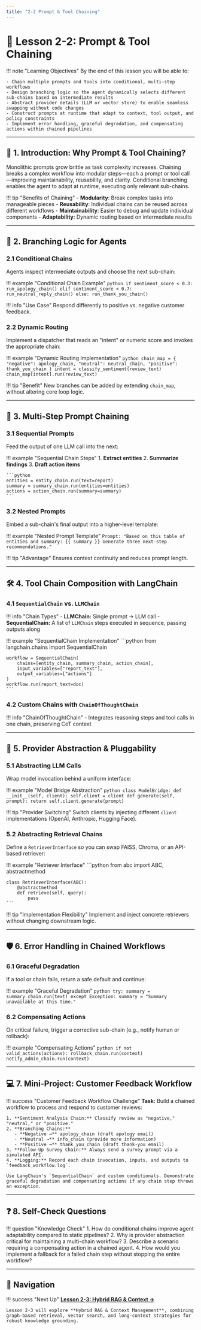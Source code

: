 ```yaml
---
title: "2-2 Prompt & Tool Chaining"
---
```


# 🔗 Lesson 2-2: Prompt & Tool Chaining

!!! note "Learning Objectives"
    By the end of this lesson you will be able to:

    - Chain multiple prompts and tools into conditional, multi-step workflows
    - Design branching logic so the agent dynamically selects different sub-chains based on intermediate results
    - Abstract provider details (LLM or vector store) to enable seamless swapping without code changes
    - Construct prompts at runtime that adapt to context, tool output, and policy constraints
    - Implement error handling, graceful degradation, and compensating actions within chained pipelines

---

## 🎯 1. Introduction: Why Prompt & Tool Chaining?

Monolithic prompts grow brittle as task complexity increases. Chaining breaks a complex workflow into modular steps—each a prompt or tool call—improving maintainability, reusability, and clarity. Conditional branching enables the agent to adapt at runtime, executing only relevant sub-chains.

!!! tip "Benefits of Chaining"
    - **Modularity**: Break complex tasks into manageable pieces
    - **Reusability**: Individual chains can be reused across different workflows
    - **Maintainability**: Easier to debug and update individual components
    - **Adaptability**: Dynamic routing based on intermediate results

---

## 🌳 2. Branching Logic for Agents

### 2.1 Conditional Chains

Agents inspect intermediate outputs and choose the next sub-chain:

!!! example "Conditional Chain Example"
    ```python
    if sentiment_score < 0.3:
        run_apology_chain()
    elif sentiment_score < 0.7:
        run_neutral_reply_chain()
    else:
        run_thank_you_chain()
    ```

!!! info "Use Case"
    Respond differently to positive vs. negative customer feedback.

### 2.2 Dynamic Routing

Implement a dispatcher that reads an "intent" or numeric score and invokes the appropriate chain:

!!! example "Dynamic Routing Implementation"
    ```python
    chain_map = {
        "negative": apology_chain,
        "neutral": neutral_chain,
        "positive": thank_you_chain
    }
    intent = classify_sentiment(review_text)
    chain_map[intent].run(review_text)
    ```

!!! tip "Benefit"
    New branches can be added by extending `chain_map`, without altering core loop logic.

---

## 🔄 3. Multi-Step Prompt Chaining

### 3.1 Sequential Prompts

Feed the output of one LLM call into the next:

!!! example "Sequential Chain Steps"
    1. **Extract entities**
    2. **Summarize findings**
    3. **Draft action items**

    ```python
    entities = entity_chain.run(text=report)
    summary = summary_chain.run(entities=entities)
    actions = action_chain.run(summary=summary)
    ```

### 3.2 Nested Prompts

Embed a sub-chain's final output into a higher-level template:

!!! example "Nested Prompt Template"
    ```
    Prompt:
      "Based on this table of entities and summary:
       {{ summary }}
       Generate three next-step recommendations."
    ```

!!! tip "Advantage"
    Ensures context continuity and reduces prompt length.

---

## 🛠️ 4. Tool Chain Composition with LangChain

### 4.1 `SequentialChain` vs. `LLMChain`

!!! info "Chain Types"
    - **LLMChain:** Single prompt → LLM call
    - **SequentialChain:** A list of `LLMChain` steps executed in sequence, passing outputs along

!!! example "SequentialChain Implementation"
    ```python
    from langchain.chains import SequentialChain

    workflow = SequentialChain(
        chains=[entity_chain, summary_chain, action_chain],
        input_variables=["report_text"],
        output_variables=["actions"]
    )
    workflow.run(report_text=doc)
    ```

### 4.2 Custom Chains with `ChainOfThoughtChain`

!!! info "ChainOfThoughtChain"
    - Integrates reasoning steps and tool calls in one chain, preserving CoT context

---

## 🔌 5. Provider Abstraction & Pluggability

### 5.1 Abstracting LLM Calls

Wrap model invocation behind a uniform interface:

!!! example "Model Bridge Abstraction"
    ```python
    class ModelBridge:
        def __init__(self, client):
            self.client = client
        def generate(self, prompt):
            return self.client.generate(prompt)
    ```

!!! tip "Provider Switching"
    Switch clients by injecting different `client` implementations (OpenAI, Anthropic, Hugging Face).

### 5.2 Abstracting Retrieval Chains

Define a `RetrieverInterface` so you can swap FAISS, Chroma, or an API-based retriever:

!!! example "Retriever Interface"
    ```python
    from abc import ABC, abstractmethod

    class RetrieverInterface(ABC):
        @abstractmethod
        def retrieve(self, query):
            pass
    ```

!!! tip "Implementation Flexibility"
    Implement and inject concrete retrievers without changing downstream logic.

---

## 🛡️ 6. Error Handling in Chained Workflows

### 6.1 Graceful Degradation

If a tool or chain fails, return a safe default and continue:

!!! example "Graceful Degradation"
    ```python
    try:
        summary = summary_chain.run(text)
    except Exception:
        summary = "Summary unavailable at this time."
    ```

### 6.2 Compensating Actions

On critical failure, trigger a corrective sub-chain (e.g., notify human or rollback):

!!! example "Compensating Actions"
    ```python
    if not valid_actions(actions):
        rollback_chain.run(context)
        notify_admin_chain.run(context)
    ```

---

## 💻 7. Mini-Project: Customer Feedback Workflow

!!! success "Customer Feedback Workflow Challenge"
    **Task:** Build a chained workflow to process and respond to customer reviews:

    1. **Sentiment Analysis Chain:** Classify review as "negative," "neutral," or "positive."
    2. **Branching Chains:**
       - **Negative →** apology_chain (draft apology email)
       - **Neutral →** info_chain (provide more information)
       - **Positive →** thank_you_chain (draft thank-you email)
    3. **Follow-Up Survey Chain:** Always send a survey prompt via a simulated API.
    4. **Logging:** Record each chain invocation, inputs, and outputs to `feedback_workflow.log`.

    Use LangChain's `SequentialChain` and custom conditionals. Demonstrate graceful degradation and compensating actions if any chain step throws an exception.

---

## ❓ 8. Self-Check Questions

!!! question "Knowledge Check"
    1. How do conditional chains improve agent adaptability compared to static pipelines?
    2. Why is provider abstraction critical for maintaining a multi-chain workflow?
    3. Describe a scenario requiring a compensating action in a chained agent.
    4. How would you implement a fallback for a failed chain step without stopping the entire workflow?

---

## 🧭 Navigation

!!! success "Next Up"
    **[Lesson 2-3: Hybrid RAG & Context →](lesson-3.md)**

    Lesson 2-3 will explore **Hybrid RAG & Context Management**, combining graph-based retrieval, vector search, and long-context strategies for robust knowledge grounding.